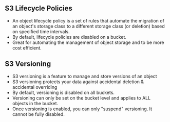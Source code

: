 ## S3 Lifecycle Policies

- An object lifecycle policy is a set of rules that automate the migration of an object's storage class to a different storage class (or deletion) based on specified time intervals.
- By default, lifecycle policies are disabled on a bucket.
- Great for automating the management of object storage and to be more cost efficient.

## S3 Versioning

- S3 versioning is a feature to manage and store versions of an object
- S3 versioning protects your data against accidental deletion & accidental overriding
- By default, versioning is disabled on all buckets.
- Versioning can only be set on the bucket level and applies to ALL objects in the bucket.
- Once versioning is enabled, you can only "suspend" versioning. It cannot be fully disabled.
